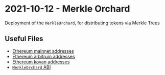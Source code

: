 # 2021-10-12 - Merkle Orchard

Deployment of the `MerkleOrchard`, for distributing tokens via Merkle Trees

## Useful Files

- [Ethereum mainnet addresses](./output/mainnet.json)
- [Ethereum arbitrum addresses](./output/arbitrum.json)
- [Ethereum kovan addresses](./output/kovan.json)
- [`MerkleOrchard` ABI](./abi/MerkleOrchard.json)
